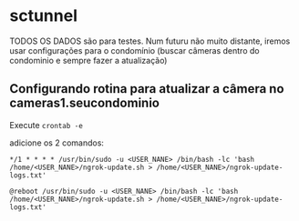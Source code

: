 # sctunnel

TODOS OS DADOS são para testes. Num futuru não muito distante, iremos usar configurações para o condomínio (buscar câmeras dentro do condominio e sempre fazer a atualização)

## Configurando rotina para atualizar a câmera no cameras1.seucondominio

Execute `crontab -e`

adicione os 2 comandos:

`*/1 * * * * /usr/bin/sudo -u <USER_NANE> /bin/bash -lc 'bash /home/<USER_NANE>/ngrok-update.sh > /home/<USER_NANE>/ngrok-update-logs.txt'`

`@reboot /usr/bin/sudo -u <USER_NANE> /bin/bash -lc 'bash /home/<USER_NANE>/ngrok-update.sh > /home/<USER_NANE>/ngrok-update-logs.txt'`
